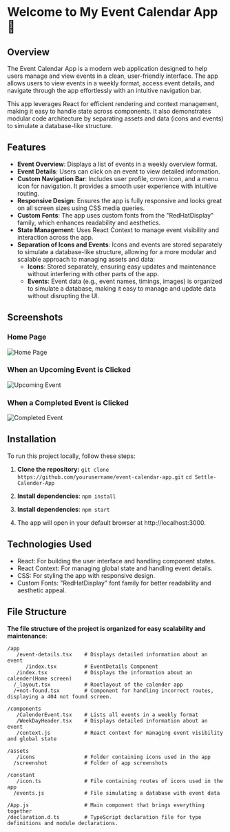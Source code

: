 # Welcome to My Event Calendar App 👋

## Overview

The Event Calendar App is a modern web application designed to help users manage and view events in a clean, user-friendly interface. The app allows users to view events in a weekly format, access event details, and navigate through the app effortlessly with an intuitive navigation bar.

This app leverages React for efficient rendering and context management, making it easy to handle state across components. It also demonstrates modular code architecture by separating assets and data (icons and events) to simulate a database-like structure.

## Features

- **Event Overview**: Displays a list of events in a weekly overview format.
- **Event Details**: Users can click on an event to view detailed information.
- **Custom Navigation Bar**: Includes user profile, crown icon, and a menu icon for navigation. It provides a smooth user experience with intuitive routing.
- **Responsive Design**: Ensures the app is fully responsive and looks great on all screen sizes using CSS media queries.
- **Custom Fonts**: The app uses custom fonts from the "RedHatDisplay" family, which enhances readability and aesthetics.
- **State Management**: Uses React Context to manage event visibility and interaction across the app.
- **Separation of Icons and Events**: Icons and events are stored separately to simulate a database-like structure, allowing for a more modular and scalable approach to managing assets and data:
  - **Icons**: Stored separately, ensuring easy updates and maintenance without interfering with other parts of the app.
  - **Events**: Event data (e.g., event names, timings, images) is organized to simulate a database, making it easy to manage and update data without disrupting the UI.

## Screenshots

### Home Page

![Home Page](./assets/screenshots/iphoneCase1.png)

### When an Upcoming Event is Clicked

![Upcoming Event](./assets/screenshots/iphoneCase2.png)

### When a Completed Event is Clicked

![Completed Event](./assets/screenshots/iphoneCase3.png)

## Installation

To run this project locally, follow these steps:

1. **Clone the repository:**
   `git clone https://github.com/yourusername/event-calendar-app.git`
   `cd Settle-Calender-App`

2. **Install dependencies**:
   `npm install`

3. **Install dependencies**:
   `npm start`
4. The app will open in your default browser at http://localhost:3000.

## Technologies Used

- React: For building the user interface and handling component states.
- React Context: For managing global state and handling event details.
- CSS: For styling the app with responsive design.
- Custom Fonts: "RedHatDisplay" font family for better readability and aesthetic appeal.

## File Structure

**The file structure of the project is organized for easy scalability and maintenance**:

```
/app
   /event-details.tsx    # Displays detailed information about an event
      /index.tsx         # EventDetails Component 
   /index.tsx            # Displays the information about an calender(Home screen)
  /_layout.tsx           # Rootlayout of the calender app
  /+not-found.tsx        # Component for handling incorrect routes, displaying a 404 not found screen.

/components
   /CalenderEvent.tsx    # Lists all events in a weekly format
   /WeekDayHeader.tsx    # Displays detailed information about an event
   /context.js           # React context for managing event visibility and global state
     
/assets
   /icons                # Folder containing icons used in the app
  /screenshot            # Folder of app screenshots

/constant
   /icon.ts              # File containing routes of icons used in the app
  /events.js             # File simulating a database with event data

/App.js                  # Main component that brings everything together
/declaration.d.ts        # TypeScript declaration file for type definitions and module declarations.
```

